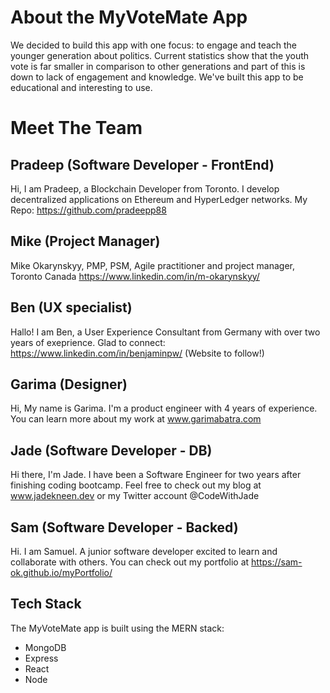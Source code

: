 # About the MyVoteMate App
We decided to build this app with one focus: to engage and teach the younger generation about politics. Current statistics show that the youth vote is far smaller in comparison to other generations and part of this is down to lack of engagement and knowledge. We've built this app to be educational and interesting to use.

# Meet The Team

## Pradeep (Software Developer - FrontEnd)
Hi, I am Pradeep, a Blockchain Developer from Toronto. I develop decentralized applications on Ethereum and HyperLedger networks. My Repo: https://github.com/pradeepp88

## Mike (Project Manager)
Mike Okarynskyy, PMP, PSM, Agile practitioner and project manager, Toronto Canada https://www.linkedin.com/in/m-okarynskyy/

## Ben (UX specialist)
Hallo! I am Ben, a User Experience Consultant from Germany with over two years of exeprience. Glad to connect: https://www.linkedin.com/in/benjaminpw/ (Website to follow!)

## Garima (Designer)
Hi, My name is Garima. I'm a product engineer with 4 years of experience. You can learn more about my work at www.garimabatra.com

## Jade (Software Developer - DB)
Hi there, I'm Jade. I have been a Software Engineer for two years after finishing coding bootcamp. Feel free to check out my blog at www.jadekneen.dev or my Twitter account @CodeWithJade

## Sam (Software Developer - Backed)
Hi. I am Samuel. A junior software developer excited to learn and collaborate with others. You can check out my portfolio at https://sam-ok.github.io/myPortfolio/

## Tech Stack
The MyVoteMate app is built using the MERN stack:
* MongoDB
* Express
* React
* Node
